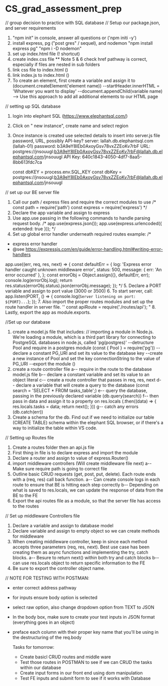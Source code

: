 # CS_grad_assessment_prep
// group decision to practice with SQL database
// Setup our package.json, and server requirements
1. "npm init" in console, answer all questions or ('npm initi -y')
2. install express, pg ("post gres" / sequel), and nodemon
  "npm install express pg"
  "npm i -D nodemon"
3. set up index.html file (! shortcut)
4. create index.css file
** Note 5 & 6 check href pathway is correct, especially if files are nested in sub folders
5. link css file to index.html (<link rel="stylesheet" href="PATHWAY">)
6. link index.js to index.html (<script src="PATHWAY"></script>)
7. To create an element, first create a variable and assign it to (document.createElement('element name))
    --startHeader.innerHTML = 'Whatever you want to display'
    --document.appendChild(variable name) --> Use this approach to add all additional elements to our HTML page

// setting up SQL database 
1. login into elephant SQL (https://www.elephantsql.com/)
2. Click on " new instance", create name and select region
3. Once instance is created use selected details to insert into server.js file
    password, URL, possibly API-key?
    server: lallah.db.elephantsql.com (lallah-01)
    password: b3A9eY8IEb0AxoyGsv78vxZZEoKv7rbF
    URL: postgres://jnsouugl:b3A9eY8IEb0AxoyGsv78vxZZEoKv7rbF@lallah.db.elephantsql.com/jnsouugl
    API Key: 640c1843-4050-4df7-8aa5-8bb613fdc7ca

    const dbKEY = process.env.SQL_KEY
    const dbKey = postgres://jnsouugl:b3A9eY8IEb0AxoyGsv78vxZZEoKv7rbF@lallah.db.elephantsql.com/jnsouugl

// set up our BE server file
1. Call our path / express files and require the correct modules to use
    /*
      const path = require('path')
      const express = require('express')
    */
2. Declare the app variable and assign to express
3. Use app.use passing in the following commands to handle parsing request body.
/*
  app.use(express.json());
  app.use(express.urlencoded({ extended: true }));
*/
4. Set up global error handler underneath required routes
  example: 
/*
 * express error handler
 * @see https://expressjs.com/en/guide/error-handling.html#writing-error-handlers

app.use((err, req, res, next) => {
  const defaultErr = {
    log: 'Express error handler caught unknown middleware error',
    status: 500,
    message: { err: 'An error occurred' },
  };
  const errorObj = Object.assign({}, defaultErr, err);
  console.log(errorObj.log);
  return res.status(errorObj.status).json(errorObj.message);
});
*/
5. Declare a PORT variable and assign to port value (3000 or 3500)
6. To start server, call:
app.listen(PORT, () => {
  console.log(`Server listening on port: ${PORT}...`);
});
7. Also import the proper routes modules and set up the route handler in server file.
'' const apiRoute = require('./routes/api'); "
8. Lastly, export the app as module.exports.

//Set up our database
1. create a model.js file that includes:
// importing a module in Node.js. We're loading a module, which is a third part library for connecting to PostgreSQL databases in node.js, called 'pg(postgres)'
  --detructure Pool and require in a postgres module (const { Pool } = require('pg'))
  --declare a constant PG_URI and set its value to the database key
  --create a new instance of Pool and set the key connectionString to the value of PG_URI
  --export the module ()
  2. create a route controller file 
    a-- require in the route to the database model.js file
    b-- declare a constant variable and set its value to an object literal
    c-- create a route controller that passes in req, res, next
    d-- declare a variable that will create a query to the database (const search = 'SELECT * FROM tasks_table';)
    e-- query the database, passing in the previously declared variable (db.query(search))
    f-- then pass in data and assign it to a property on res.locals (.then((data) => {
      res.locals.tasks = data;
      return next();
      }))
    g-- catch any errors (db.catch(err))
  3. Create a schema for the db. Find out if we need to initialize our table (CREATE TABLE) schema within the elephant SQL browser, or if there's a way to initialize the table within VS code.


// Setting up Routes file
1. Create a routes folder then an api.js file
2. First thing in file is to declare express and import the module
3. Declare a router and assign to value of express.Router()
4. import middleware controllers (Will create middleware file next)
  a-- Make sure require path is going to correct file
5. Outline basic CRUD requests (get, post, put, delete). Each route ends with a (req, res) call back function.
  a-- Can create console logs in each route to ensure that BE is hitting each step correctly
  b-- Depending on what is saved to res.locals, we can update the response of data from the BE to the FE
6. Export the api routes file as a module, so that the server file has access to the routes


// Set up middleware Controllers file
1. Declare a variable and assign to database model
2. Declare variable and assign to empty object so we can create methods for middleware
3. When creating middleware controller, keep in since each method accepts three parameters (req, res, next). Best use case has been creating them as async functions and implementing the try, catch blocks.
  a-- Besure to return next() within both try and catch blocks
  b-- can use res.locals object to return specific information to the FE
4. Be sure to export the controller object name.



// NOTE FOR TESTING WITH POSTMAN:
- enter correct address pathway
- for inputs ensure body option is selected
- select raw option, also change dropdown option from TEXT to JSON
- In the body box, make sure to create your test inputs in JSON format (everything goes in an object)
- preface each column with their proper key name that you'll be using in the destructuring of the req.body


  Tasks for tomorrow:
  - Create basicl CRUD routes and middle ware
  - Test those routes in POSTMAN to see if we can CRUD the tasks within our database
  - Create input forms in our front end using dom manipulation
  - Test FE inputs and submit form to see if it works with Database
 

